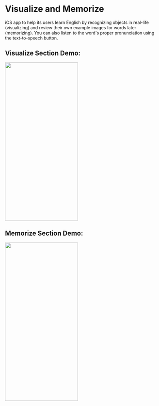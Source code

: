 # Visualize and Memorize
iOS app to help its users learn English by recognizing objects in real-life (visualizing) and review their own example images for words later (memorizing).
You can also listen to the word's proper pronunciation using the text-to-speech button.

## Visualize Section Demo:

<img src = "https://github.com/richardzhanguw/visualize-and-memorize-ios/blob/master/Visualize%20and%20Memorize/ReadMe%20Resources/visualize-demo.gif" width = "240" height = "520" />

## Memorize Section Demo:
<img src = "https://github.com/richardzhanguw/visualize-and-memorize-ios/blob/master/Visualize%20and%20Memorize/ReadMe%20Resources/memorize-demo.gif" width = "240" height = "520" />
